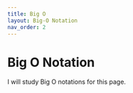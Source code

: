 ```yaml
---
title: Big O
layout: Big-O Notation
nav_order: 2
---
```


# Big O Notation

I will study Big O notations for this page.
